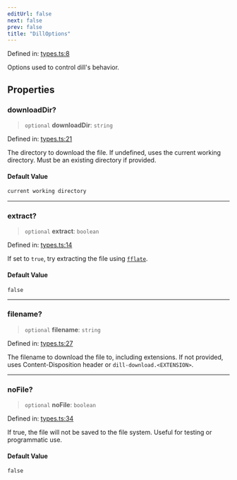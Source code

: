 ```yaml
---
editUrl: false
next: false
prev: false
title: "DillOptions"
---
```


Defined in: [types.ts:8](https://github.com/tylerbutler/tools-monorepo/blob/main/packages/dill-cli/src/types.ts#L8)

Options used to control dill's behavior.

## Properties

### downloadDir?

> `optional` **downloadDir**: `string`

Defined in: [types.ts:21](https://github.com/tylerbutler/tools-monorepo/blob/main/packages/dill-cli/src/types.ts#L21)

The directory to download the file. If undefined, uses the current working directory.
Must be an existing directory if provided.

#### Default Value

```ts
current working directory
```

***

### extract?

> `optional` **extract**: `boolean`

Defined in: [types.ts:14](https://github.com/tylerbutler/tools-monorepo/blob/main/packages/dill-cli/src/types.ts#L14)

If set to `true`, try extracting the file using [`fflate`](https://www.npmjs.com/package/fflate).

#### Default Value

`false`

***

### filename?

> `optional` **filename**: `string`

Defined in: [types.ts:27](https://github.com/tylerbutler/tools-monorepo/blob/main/packages/dill-cli/src/types.ts#L27)

The filename to download the file to, including extensions.
If not provided, uses Content-Disposition header or `dill-download.<EXTENSION>`.

***

### noFile?

> `optional` **noFile**: `boolean`

Defined in: [types.ts:34](https://github.com/tylerbutler/tools-monorepo/blob/main/packages/dill-cli/src/types.ts#L34)

If true, the file will not be saved to the file system.
Useful for testing or programmatic use.

#### Default Value

`false`
